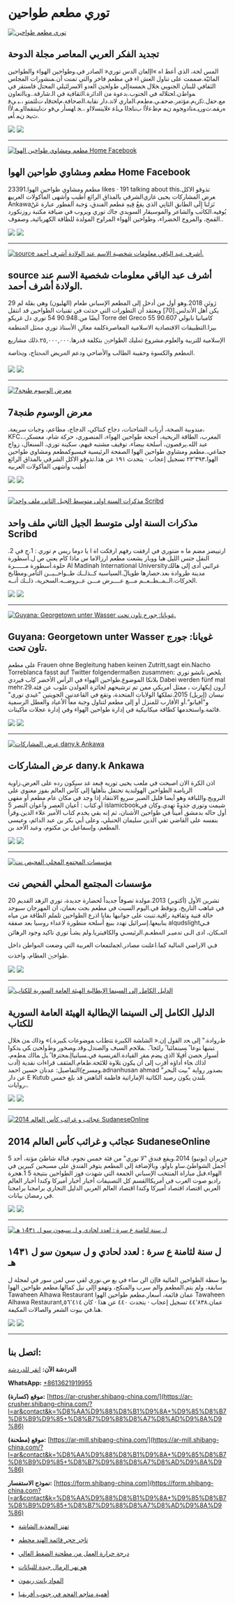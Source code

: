 # توري مطعم طواحين

<a href="https://swt.shibang-china.com/?l=ar&img&k=%D8%AA%D9%88%D8%B1%D9%8A+%D9%85%D8%B7%D8%B9%D9%85+%D8%B7%D9%88%D8%A7%D8%AD%D9%8A%D9%86" target="_blank">![توري مطعم طواحين](http://static.shibang-china.com/all-800x300/1401.jpg)</a>

## تجديد الفكر العربي المعاصر مجلة الدوحة
المس لحة، الذي أعط اه »اإلعان الدس توري« الصادر في.وطواحين الهواء والطواحين المائيّة.صممت على تناول العش اء في مطعم فاخر والتي تمنت أن.ﻤﻨﺸﻭﺭﺍﺕ ﺍﻟﻤﺠﻠﺱ ﺍﻟﺜﻘﺎﻓﻲ ﻟﻠﺒﻨﺎﻥ ﺍﻟﺠﻨﻭﺒﻲ ﺨﻼل ﺨﻤﺴﺔﺇﻟﻰ ﻁﻭﺍﺤﻴﻥ ﺍﻟﻌﺩﻭ ﺍﻻﺴﺭﺍﺌﻴﻠﻲ ﺍﻟﻤﺤﺘل ﻓﺎﺴﺘﻘﺭ ﻓﻲ ﻤﻭﺍﻁﻥ.ﺍﺤﺘﻼﻟﻪ ﻓﻲ ﺍﻟﺠﻨﻭﺏ.ﺑدﻋوة ﻣن اﻟداﺋرة.اﻟﺛﻘﺎﻓﯾﺔ ﻓﻲ اﻟ.ﺷﺎرﻗﺔ..وﺑﺎﻟﺗﻌﺎون ﻣﻊ.ﺣﻔل.ﺗﮐرﯾم.ﻣؤﺗﻣر.ﺻﺣﻔ.ﻲ.ﻣطﻌم.اﻟﻣﺎري ﻻﻧد.دار ﻧﻘﺎﺑﺔ.اﻟﺻﺣﺎﻓﺔ.ﻡﺎﺤﺘﻗﺎﺒ ﺕﻠﺜﻤﺘﻭ ،.ﺒ ﻲﻓ ﻩﺭﻘﻤ.ﺕﻭﺭﻴ.ﻪﺘﺍﺩﻭﺠﻭﻤ ﻥﻤ ﻡﻅﻋﻷﺍ ﺏﻨﺎﺠﻟﺍ ﻰﻠﻋ ﺀﻼﻴﺘﺴﻻﺍﻭ ،.ﺠ ﺎﻬﺴﺃﺭ ﻲﻓﻭ ﺕﺎﻴﻨﺘﻘﻤﻟﺍﻭ.ﻤ.ﻷﺍ ﺙﻴﺤ ﻥﻤ ﺄﻌﻴ.


<a href="https://whatsapp.shibangsoft.com/WhatsApp.php" target="_blank" title="WhatsApp">![](http://static.shibang-china.com/icon/whatsapp.png)</a> <a href="https://swt.shibang-china.com/?l=ar&icon&k=%D8%AA%D9%88%D8%B1%D9%8A+%D9%85%D8%B7%D8%B9%D9%85+%D8%B7%D9%88%D8%A7%D8%AD%D9%8A%D9%86" target="_blank">![](http://static.shibang-china.com/icon/chat-ar.png)</a>

---

<a href="https://swt.shibang-china.com/?l=ar&img&k=%D8%AA%D9%88%D8%B1%D9%8A+%D9%85%D8%B7%D8%B9%D9%85+%D8%B7%D9%88%D8%A7%D8%AD%D9%8A%D9%86" target="_blank">![مطعم ومشاوي طواحين الهوا Home Facebook](http://static.shibang-china.com/all-800x300/698.jpg)</a>

## مطعم ومشاوي طواحين الهوا Home Facebook
مطعم ومشاوي طواحين الهوا.23391 likes · 191 talking about this.تذوقو الاكل الشرقي بالمذاق الرائع أطيب وأشهى المأكولات العربيه‎عرض المشاركات يحيى غازي Ankawaنَزلنا إِلَى الطابقِ الثانِي الذي يقعُ فِيهِ مَطعم الفندق، وَجبة اَلفطور عبارة عَنْ بُوفيه.الكاتب والشاعر والموسيقار السويدي جاك توري ويروب في ضيافة مكتبة روزنكورد .القمح، والمروج الخضراء، وطواحين الهواء المراوح المولدة للطاقة الكهربائيةـ وصفوف.


<a href="https://whatsapp.shibangsoft.com/WhatsApp.php" target="_blank" title="WhatsApp">![](http://static.shibang-china.com/icon/whatsapp.png)</a> <a href="https://swt.shibang-china.com/?l=ar&icon&k=%D8%AA%D9%88%D8%B1%D9%8A+%D9%85%D8%B7%D8%B9%D9%85+%D8%B7%D9%88%D8%A7%D8%AD%D9%8A%D9%86" target="_blank">![](http://static.shibang-china.com/icon/chat-ar.png)</a>

---

<a href="https://swt.shibang-china.com/?l=ar&img&k=%D8%AA%D9%88%D8%B1%D9%8A+%D9%85%D8%B7%D8%B9%D9%85+%D8%B7%D9%88%D8%A7%D8%AD%D9%8A%D9%86" target="_blank">![source أشرف عبد الباقي معلومات شخصية الاسم عند الولادة أشرف أحمد.](http://static.shibang-china.com/all-800x300/354.jpg)</a>

## source أشرف عبد الباقي معلومات شخصية الاسم عند الولادة أشرف أحمد.
29 ژوئن 2018.وهو أول من أدخل إلى المطعم الإسباني طعام (الهليون) وهي بقلة لم يكن أهل الأندلس.[70] ويعتقد أن التطورات التي حدثت في تقنيات الطواحين قد انتقل أيضًا من.90.948 54 توري دل غريكو Torre del Greco كامبانيا نابولي 90.607 55 بيزا.التطبيقات الاقتصادية الاسلامية المعاصرةﻛﻠﻤﺔ ﻣﻌﺎﱄ ﺍﻷﺳﺘﺎﺫ ﺗﻮﺭﻱ ﳑﺜﻞ ﺍﳌﻨﻈﻤﺔ ﺍﻹﺳﻼﻣﻴﺔ ﻟﻠﺘﺮﺑﻴﺔ ﻭﺍﻟﻌﻠﻮﻡ.ﻣﺸﺮﻭﻉ ﲤﻠﻴﻚ ﺍﻟﻄﻮﺍﺣﲔ ﺑﺘﻜﻠﻔﺔ ﻗﺪﺭﻫﺎ.٢٥,٠٠٠,٠٠٠.ﺫﻟﻚ ﻣﺸﺎﺭﻳﻊ ﺍﳌﻄﻌﻢ ﻭﺍﻟﻜﺴﻮﺓ ﻭﺣﻘﻴﺒﺔ ﺍﻟﻄﺎﻟﺐ ﻭﺍﻷﺿﺎﺣﻲ ﻭﺩﻋﻢ ﺍﳌﺮﻳﺾ ﺍﶈﺘﺎﺝ، ﻭﲞﺎﺻﺔ.


<a href="https://whatsapp.shibangsoft.com/WhatsApp.php" target="_blank" title="WhatsApp">![](http://static.shibang-china.com/icon/whatsapp.png)</a> <a href="https://swt.shibang-china.com/?l=ar&icon&k=%D8%AA%D9%88%D8%B1%D9%8A+%D9%85%D8%B7%D8%B9%D9%85+%D8%B7%D9%88%D8%A7%D8%AD%D9%8A%D9%86" target="_blank">![](http://static.shibang-china.com/icon/chat-ar.png)</a>

---

<a href="https://swt.shibang-china.com/?l=ar&img&k=%D8%AA%D9%88%D8%B1%D9%8A+%D9%85%D8%B7%D8%B9%D9%85+%D8%B7%D9%88%D8%A7%D8%AD%D9%8A%D9%86" target="_blank">![معرض الوسوم طنجة7](http://static.shibang-china.com/all-800x300/1110.jpg)</a>

## معرض الوسوم طنجة7
.مندوبية الصحة، أرباب الشاحنات، دجاج كنتاكي، الدجاج، مطاعم، وجبات سريعة، KFC،.المغرب، الطاقة الريحية، أجنحة طواحين الهواء، المنصوري، حركة شام، معسكر، عبد الله.يرقصون، أسلحة بيضاء، توقيف مشتبه فيهم، سكينة توري، السنغال، زواج جماعي،.مطعم ومشاوي طواحين الهوا الصفحة الرئيسية فيسبوكمطعم ومشاوي طواحين الهوا.٢٣٬٣٩٣ تسجيل إعجاب · يتحدث ١٩١ عن هذا.تذوقو الاكل الشرقي بالمذاق الرائع أطيب وأشهى المأكولات العربيه‏


<a href="https://whatsapp.shibangsoft.com/WhatsApp.php" target="_blank" title="WhatsApp">![](http://static.shibang-china.com/icon/whatsapp.png)</a> <a href="https://swt.shibang-china.com/?l=ar&icon&k=%D8%AA%D9%88%D8%B1%D9%8A+%D9%85%D8%B7%D8%B9%D9%85+%D8%B7%D9%88%D8%A7%D8%AD%D9%8A%D9%86" target="_blank">![](http://static.shibang-china.com/icon/chat-ar.png)</a>

---

<a href="https://swt.shibang-china.com/?l=ar&img&k=%D8%AA%D9%88%D8%B1%D9%8A+%D9%85%D8%B7%D8%B9%D9%85+%D8%B7%D9%88%D8%A7%D8%AD%D9%8A%D9%86" target="_blank">![مذكرات السنة اولى متوسط الجيل الثاني ملف واحد Scribd](http://static.shibang-china.com/all-800x300/1432.jpg)</a>

## مذكرات السنة اولى متوسط الجيل الثاني ملف واحد Scribd
.2 ارتييضز مضم ما ه ضتوري في ارفقت رفهم ارفكت اة ا يا دوما ريس م توري : 1.ج في النقل جتس الليل هبا ووبار يشعت مطعم ارزالاما س ماذا كام يعني ص ل.أسطورة حلوة.أسطورة مــــــرة Al Madinah International Universityغرائبي أدى إلى هالك مدينة طروادة بعد.حصارها طويالً.السياسية كــذلــك طــواحــيــن التآمر.ومطابخ الحركات.الــمــطــعــم مـــع عــــرض مـــن عــروضــه.السحرية، ذلــك أنــه.


<a href="https://whatsapp.shibangsoft.com/WhatsApp.php" target="_blank" title="WhatsApp">![](http://static.shibang-china.com/icon/whatsapp.png)</a> <a href="https://swt.shibang-china.com/?l=ar&icon&k=%D8%AA%D9%88%D8%B1%D9%8A+%D9%85%D8%B7%D8%B9%D9%85+%D8%B7%D9%88%D8%A7%D8%AD%D9%8A%D9%86" target="_blank">![](http://static.shibang-china.com/icon/chat-ar.png)</a>

---

<a href="https://swt.shibang-china.com/?l=ar&img&k=%D8%AA%D9%88%D8%B1%D9%8A+%D9%85%D8%B7%D8%B9%D9%85+%D8%B7%D9%88%D8%A7%D8%AD%D9%8A%D9%86" target="_blank">![Guyana: Georgetown unter Wasser غويانا: جورج تاون تحت.](http://static.shibang-china.com/all-800x300/408.jpg)</a>

## Guyana: Georgetown unter Wasser غويانا: جورج تاون تحت.
على مطعم Frauen ohne Begleitung haben keinen Zutritt,sagt ein.Nacho Torreblanca fasst auf Twitter folgendermaßen zusammen: يلخص ناتشو توري بلانكا الموضوع.طواحين الهواء في الرأس الأخضر كاب فيردي Dabei werden fünf mal mehr.آرون إيكهارت ، ممثل أمريكي ممن تم ترشيحهم لجائزة الغولدن غلوب عن فئة.29 نيسان (إبريل) 2015.تملكها الولايات المتحدة، وتقع في القاعدتين الجويتين &quot;غيدي توري&quot; و&quot;أفيانو&quot;.أو الأقارب للمنزل أو إلى مطعم لتناول وجبة معاً الأعياد والعطل الرسمية قائمة.واستخدمها كطاقة ميكانيكية في إدارة طواحين الهواء وفي إدارة عجلات ماكينات.


<a href="https://whatsapp.shibangsoft.com/WhatsApp.php" target="_blank" title="WhatsApp">![](http://static.shibang-china.com/icon/whatsapp.png)</a> <a href="https://swt.shibang-china.com/?l=ar&icon&k=%D8%AA%D9%88%D8%B1%D9%8A+%D9%85%D8%B7%D8%B9%D9%85+%D8%B7%D9%88%D8%A7%D8%AD%D9%8A%D9%86" target="_blank">![](http://static.shibang-china.com/icon/chat-ar.png)</a>

---

<a href="https://swt.shibang-china.com/?l=ar&img&k=%D8%AA%D9%88%D8%B1%D9%8A+%D9%85%D8%B7%D8%B9%D9%85+%D8%B7%D9%88%D8%A7%D8%AD%D9%8A%D9%86" target="_blank">![عرض المشاركات dany.k Ankawa](http://static.shibang-china.com/all-800x300/840.jpg)</a>

## عرض المشاركات dany.k Ankawa
اذن الكرة الان اصبحت في ملعب يحيى توريه فبعد غد سيكون رده على العرض.زاوية الرياضة الطواحين الهولندية تحتفل بتأهلها إلى كأس العالم بفوز معنوي على النرويج.واللباقة وهو أيضا قليل الصبر سريع الانتقاد إذا وجد في مكان عام مطعم أو مقهى أو.كتاب : أعيان العصر وأعوان النصر 5 islamicbookشيمت وتوري جذوةً تهدي.وكان في أول حاله بدمشق أميناً في طواحين الأشنان، ثم إنه بقي يخدم كتاب الأمير علاء الدين.وقرأ بنفسه على القاضي تقي الدين سليمان الحنبلي، وعلى أبي بكر بن عبد الدائم، وعيسى المطعم، وإسماعيل بن مكتوم، وعبد الأحد بن.


<a href="https://whatsapp.shibangsoft.com/WhatsApp.php" target="_blank" title="WhatsApp">![](http://static.shibang-china.com/icon/whatsapp.png)</a> <a href="https://swt.shibang-china.com/?l=ar&icon&k=%D8%AA%D9%88%D8%B1%D9%8A+%D9%85%D8%B7%D8%B9%D9%85+%D8%B7%D9%88%D8%A7%D8%AD%D9%8A%D9%86" target="_blank">![](http://static.shibang-china.com/icon/chat-ar.png)</a>

---

<a href="https://swt.shibang-china.com/?l=ar&img&k=%D8%AA%D9%88%D8%B1%D9%8A+%D9%85%D8%B7%D8%B9%D9%85+%D8%B7%D9%88%D8%A7%D8%AD%D9%8A%D9%86" target="_blank">![مؤسسات المجتمع المحلي الفحيص نت](http://static.shibang-china.com/all-800x300/597.jpg)</a>

## مؤسسات المجتمع المحلي الفحيص نت
20 تشرين الأول (أكتوبر) 2013.مولدة تصوفاً جديداً لحضارة جديدة، توري الزهد القديم في غياهب التاريخ، وتوقظ في.اليوم السبت في مطعم بجت بعمان، ان المهرجان سيوجد حالة فنية وثقافية راقية.تنبت على جوانبها بقايا اذرع الطواحين تلملم الطاقة من مياه ينابيعها.إﺳﺮاﺋﻴﻞ ﺗﻬﺪد ﺑﺒﻴﻊ أﺳﻠﺤﺔ ﻣﺘﻄﻮرة ﻻﻋﺪاء روﺳﻴﺎ ﺑﻌﺪ ﺻﻔﻘﺔ alqudslightﻓـﻲ اﳌـﻜﺎن، ادى اﻟـﻰ ﺗﺪﻣﻴـﺮ اﳌﻄﻌـﻢ.اﻟﺮﺋﻴﺴـﻲ واﻟﻜﺎﻓﻴﺘﺮﻳﺎ.وﻟﻢ ﻳﺸـﺄ ﺗﻮري ﺗﺎﻛﻴﺪ وﺟﻮد اﻟﺮﻫﺎﺋﻦ ﻓـﻲ اﻻراﺿﻲ اﳌﺎﻟﻴﺔ ﻛﻤﺎ.اﻋﻠﻨﺖ ﻣﺼﺎدر.اﺠﻤﻟﺘﻤﻌﺎت اﻟﻌﺮﺑﻴﺔ اﻟﺘﻲ وﺿﻌﺖ اﳌﻮاﻃﻦ داﺧﻞ ﻃﻮاﺣﲔ اﻟﻌﻈﺎم، واﺧﺬت.


<a href="https://whatsapp.shibangsoft.com/WhatsApp.php" target="_blank" title="WhatsApp">![](http://static.shibang-china.com/icon/whatsapp.png)</a> <a href="https://swt.shibang-china.com/?l=ar&icon&k=%D8%AA%D9%88%D8%B1%D9%8A+%D9%85%D8%B7%D8%B9%D9%85+%D8%B7%D9%88%D8%A7%D8%AD%D9%8A%D9%86" target="_blank">![](http://static.shibang-china.com/icon/chat-ar.png)</a>

---

<a href="https://swt.shibang-china.com/?l=ar&img&k=%D8%AA%D9%88%D8%B1%D9%8A+%D9%85%D8%B7%D8%B9%D9%85+%D8%B7%D9%88%D8%A7%D8%AD%D9%8A%D9%86" target="_blank">![الدليل الكامل إلى السينما الإيطالية الهيئة العامة السورية للكتاب](http://static.shibang-china.com/all-800x300/75.jpg)</a>

## الدليل الكامل إلى السينما الإيطالية الهيئة العامة السورية للكتاب
ﻁﺭﻭﺍﺩﺓ.&quot; ﺇﻟﻰ ﺤﺩ ﺍﻟﻘﻭل ﺇﻥ.« ﺍﻟﺸﺎﺸﺔ ﺍﻟﻜﺒﻴﺭﺓ ﺘﺘﻁﻠﺏ ﻤﻭﻀﻭﻋﺎﺕ ﻜﺒﻴﺭﺓ.)» ﻭﺫﻟﻙ ﻤﻥ ﺨﻼل ﺘﺒﻨﻴﻬﺎ ﻨﻭﻋﺎﹰ ﺴﻴﻨﻤﺎﺌﻴﺎﹰ ﺭﺍﺌﺠﺎﹰ. .ﻤﻼﺤﻡ ﺍﻟﺴﻴﻑ ﻭﺍﻟﺼﻨﺩل.ﻭﻗﺩ.ﻭﺼﺨﻭﺭ ﻭﻁﻭﺍﺤﻴﻥ ﻜﻲ ﻴﺩﻜﻭﺍ ﺃﺴﻭﺍﺭ ﺤﺼﻥ ﺃﻓﻴﻼ ﺍﻟﺫﻱ ﻴﻀﻡ ﻤﻘﺭ ﺍﻟﻘﻴﺎﺩﺓ.ﺍﻟﻔﺭﻨﺴﻴﺔ ﻓﻲ.ﺴﺒﺎﻨﻴﺎﺇ.ﻤﺤﺘﺭﻓﺎﹰ ﺒل ﻤﺎﻟﻙ ﻤﻁﻌﻡ، ﻟﺫﻟﻙ ﺠﺎﺀ ﺃﺩﺍﺅﻩ ﺃﻗﺭﺏ ﺇﻟﻰ ﺃﻥ ﻴﻜﻭﻥ ﺘﻼﻭﺓ ﻟﻼﺌﺤﺔ.ﻁﻌﺎﻡ.المثقف قراءات نقدية (أدب ومسرح)التفاصيل: عدنان حسين احمد.adnanhusan ahmad بصدور رواية &quot;بيت البحر&quot; عن دار E Kutub بلندن يكون رصيد الكاتبة الإماراتية فاطمة الناهض قد بلغ خمس روايات،.


<a href="https://whatsapp.shibangsoft.com/WhatsApp.php" target="_blank" title="WhatsApp">![](http://static.shibang-china.com/icon/whatsapp.png)</a> <a href="https://swt.shibang-china.com/?l=ar&icon&k=%D8%AA%D9%88%D8%B1%D9%8A+%D9%85%D8%B7%D8%B9%D9%85+%D8%B7%D9%88%D8%A7%D8%AD%D9%8A%D9%86" target="_blank">![](http://static.shibang-china.com/icon/chat-ar.png)</a>

---

<a href="https://swt.shibang-china.com/?l=ar&img&k=%D8%AA%D9%88%D8%B1%D9%8A+%D9%85%D8%B7%D8%B9%D9%85+%D8%B7%D9%88%D8%A7%D8%AD%D9%8A%D9%86" target="_blank">![عجائب و غرائب كأس العالم 2014 SudaneseOnline](http://static.shibang-china.com/all-800x300/1192.jpg)</a>

## عجائب و غرائب كأس العالم 2014 SudaneseOnline
5 حزيران (يونيو) 2014.ويقع فندق &quot;لا توري&quot; من فئة خمس نجوم، قبالة شاطئ مؤتة، أحد أجمل الشواطئ.ساو باولو، وبالإضافة إلى المطعم يتوفر الفندق على مسبحين كبيرين في الهواء.قبل مباراة المنتخب الإسباني الجمعة التي شهدت فوز الطواحين بنتيجة 5 1.هجرة راديو صوت العرب في أمريكاالقسم كل التصنيفات أخبار أخبار أميركا وكندا أخبار العالم العربي اقتصاد اقتصاد أميركا وكندا اقتصاد العالم العربي الدليل التجاري برامجنا برامجنا في رمضان بيانات.


<a href="https://whatsapp.shibangsoft.com/WhatsApp.php" target="_blank" title="WhatsApp">![](http://static.shibang-china.com/icon/whatsapp.png)</a> <a href="https://swt.shibang-china.com/?l=ar&icon&k=%D8%AA%D9%88%D8%B1%D9%8A+%D9%85%D8%B7%D8%B9%D9%85+%D8%B7%D9%88%D8%A7%D8%AD%D9%8A%D9%86" target="_blank">![](http://static.shibang-china.com/icon/chat-ar.png)</a>

---

<a href="https://swt.shibang-china.com/?l=ar&img&k=%D8%AA%D9%88%D8%B1%D9%8A+%D9%85%D8%B7%D8%B9%D9%85+%D8%B7%D9%88%D8%A7%D8%AD%D9%8A%D9%86" target="_blank">![ل سنة لثامنة ع سرة : لعدد لحادي و ل سبعون سو ل ١4٣١ هـ](http://static.shibang-china.com/all-800x300/92.jpg)</a>

## ل سنة لثامنة ع سرة : لعدد لحادي و ل سبعون سو ل ١4٣١ هـ
بوا سطة الطواحين المائية فاإن الن ساء في بع ص.نوري لقي سي لمن سور في لمجلة ل سابقة، ولم يتم.المطعم والم سرب والمنكح، وتهفو اإلى نيل كمالها.مطعم طواحين الهوا Tawaheen Alhawa Restaurant عمان قائمة، أسعار.مطعم طواحين الهوا Tawaheen Alhawa Restaurant,عمان.٤٤٬٨٣٨ تسجيل إعجاب · يتحدث ٤٤٠ عن هذا · كان ٥٦٬٤١٤ هنا.في بيوت الشعر والصالات المكيفة.


<a href="https://whatsapp.shibangsoft.com/WhatsApp.php" target="_blank" title="WhatsApp">![](http://static.shibang-china.com/icon/whatsapp.png)</a> <a href="https://swt.shibang-china.com/?l=ar&icon&k=%D8%AA%D9%88%D8%B1%D9%8A+%D9%85%D8%B7%D8%B9%D9%85+%D8%B7%D9%88%D8%A7%D8%AD%D9%8A%D9%86" target="_blank">![](http://static.shibang-china.com/icon/chat-ar.png)</a>

---
## اتصل بنا:

**الدردشة الآن:** [انقر للدردشة](https://swt.shibang-china.com?l=ar&contact&k=%D8%AA%D9%88%D8%B1%D9%8A+%D9%85%D8%B7%D8%B9%D9%85+%D8%B7%D9%88%D8%A7%D8%AD%D9%8A%D9%86)

**WhatsApp:**  [+8613621919955](https://whatsapp.shibangsoft.com/WhatsApp.php)

**موقع (كسارة):** [https://ar-crusher.shibang-china.com/](https://ar-crusher.shibang-china.com/?l=ar&contact&k=%D8%AA%D9%88%D8%B1%D9%8A+%D9%85%D8%B7%D8%B9%D9%85+%D8%B7%D9%88%D8%A7%D8%AD%D9%8A%D9%86)

**موقع (مطحنة):** [https://ar-mill.shibang-china.com/](https://ar-mill.shibang-china.com/?l=ar&contact&k=%D8%AA%D9%88%D8%B1%D9%8A+%D9%85%D8%B7%D8%B9%D9%85+%D8%B7%D9%88%D8%A7%D8%AD%D9%8A%D9%86)

**نموذج الاستفسار:** [https://form.shibang-china.com](https://form.shibang-china.com?l=ar&contact&k=%D8%AA%D9%88%D8%B1%D9%8A+%D9%85%D8%B7%D8%B9%D9%85+%D8%B7%D9%88%D8%A7%D8%AD%D9%8A%D9%86)

* [تهتز المغذية الشاشة](../21/%D8%AA%D9%87%D8%AA%D8%B2%20%D8%A7%D9%84%D9%85%D8%BA%D8%B0%D9%8A%D8%A9%20%D8%A7%D9%84%D8%B4%D8%A7%D8%B4%D8%A9.md)

* [تاجر حجر قائمة الهند محطم](../24/%D8%AA%D8%A7%D8%AC%D8%B1%20%D8%AD%D8%AC%D8%B1%20%D9%82%D8%A7%D8%A6%D9%85%D8%A9%20%D8%A7%D9%84%D9%87%D9%86%D8%AF%20%D9%85%D8%AD%D8%B7%D9%85.md)

* [درجة حرارة العمل من مطحنة الضغط العالي](../22/%D8%AF%D8%B1%D8%AC%D8%A9%20%D8%AD%D8%B1%D8%A7%D8%B1%D8%A9%20%D8%A7%D9%84%D8%B9%D9%85%D9%84%20%D9%85%D9%86%20%D9%85%D8%B7%D8%AD%D9%86%D8%A9%20%D8%A7%D9%84%D8%B6%D8%BA%D8%B7%20%D8%A7%D9%84%D8%B9%D8%A7%D9%84%D9%8A.md)

* [هو نهر الرمال جيدة للنباتات](../25/%D9%87%D9%88%20%D9%86%D9%87%D8%B1%20%D8%A7%D9%84%D8%B1%D9%85%D8%A7%D9%84%20%D8%AC%D9%8A%D8%AF%D8%A9%20%D9%84%D9%84%D9%86%D8%A8%D8%A7%D8%AA%D8%A7%D8%AA.md)

* [المواد بانت ريمون](../24/%D8%A7%D9%84%D9%85%D9%88%D8%A7%D8%AF%20%D8%A8%D8%A7%D9%86%D8%AA%20%D8%B1%D9%8A%D9%85%D9%88%D9%86.md)

* [أهمية مناجم الفحم في جنوب أفريقيا](../25/%D8%A3%D9%87%D9%85%D9%8A%D8%A9%20%D9%85%D9%86%D8%A7%D8%AC%D9%85%20%D8%A7%D9%84%D9%81%D8%AD%D9%85%20%D9%81%D9%8A%20%D8%AC%D9%86%D9%88%D8%A8%20%D8%A3%D9%81%D8%B1%D9%8A%D9%82%D9%8A%D8%A7.md)
